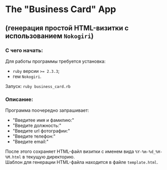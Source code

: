# The "Business Card" App
## (генерация простой HTML-визитки с использованием `Nokogiri`)
### С чего начать:
Для работы программы требуется установка:
- `ruby` версии `>= 2.3.3`;
- гем `Nokogiri`.  

Запуск: `ruby business_card.rb`
### Описание:
Программа поочередно запрашивает:
- "Введитее имя и фамилию:"
- "Введите должность:"
- "Введите url фотографии:"
- "Введите телефон:"
- "Введите email:"  

После этого сохраняет HTML-файл визитки с именем вида `%Y-%m-%d_%H-%M.html` в текущую директорию.  
Шаблон для генерации HTML-файла находится в файле `template.html`.
